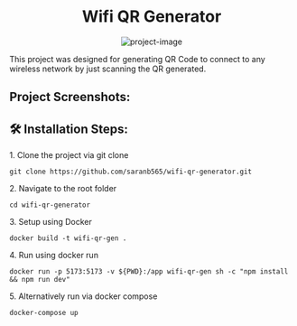
<h1 align="center" id="title">Wifi QR Generator</h1>

<p align="center"><img src="https://socialify.git.ci/saranb565/wifi-qr-generator/image?custom_description=A+web-application+to+generate+QR+codes+to+connect+to+any+wireless+network.&amp;description=1&amp;font=Inter&amp;language=1&amp;name=1&amp;owner=1&amp;pattern=Circuit+Board&amp;stargazers=1&amp;theme=Light" alt="project-image"></p>

<p id="description">This project was designed for generating QR Code to connect to any wireless network by just scanning the QR generated.</p>

<h2>Project Screenshots:</h2>



<h2>🛠️ Installation Steps:</h2>

<p>1. Clone the project via git clone</p>

```
git clone https://github.com/saranb565/wifi-qr-generator.git
```

<p>2. Navigate to the root folder </p>

```
cd wifi-qr-generator
```

<p>3. Setup using Docker</p>

```
docker build -t wifi-qr-gen .
```

<p>4. Run using docker run</p>

```
docker run -p 5173:5173 -v ${PWD}:/app wifi-qr-gen sh -c "npm install && npm run dev"
```

<p>5. Alternatively run via docker compose</p>

```
docker-compose up
```
